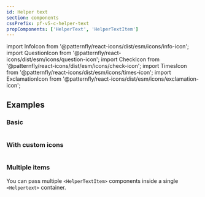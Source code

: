 ```yaml
---
id: Helper text
section: components
cssPrefix: pf-v5-c-helper-text
propComponents: ['HelperText', 'HelperTextItem']
---
```


import InfoIcon from '@patternfly/react-icons/dist/esm/icons/info-icon';
import QuestionIcon from '@patternfly/react-icons/dist/esm/icons/question-icon';
import CheckIcon from '@patternfly/react-icons/dist/esm/icons/check-icon';
import TimesIcon from '@patternfly/react-icons/dist/esm/icons/times-icon';
import ExclamationIcon from '@patternfly/react-icons/dist/esm/icons/exclamation-icon';

## Examples

### Basic

```ts file="HelperTextBasic.tsx"

```

### With custom icons

```ts file="HelperTextWithCustomIcon.tsx"

```

### Multiple items

You can pass multiple `<HelperTextItem>` components inside a single `<Helpertext>` container.

```ts file="HelperTextMultipleItems.tsx"

```

